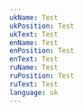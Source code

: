 ```yaml
---
ukName: Test
ukPosition: Test
ukText: Test
enName: Test
enPosition: Test
enText: Test
ruName: Test
ruPosition: Test
ruText: Test
language: uk
---
```

